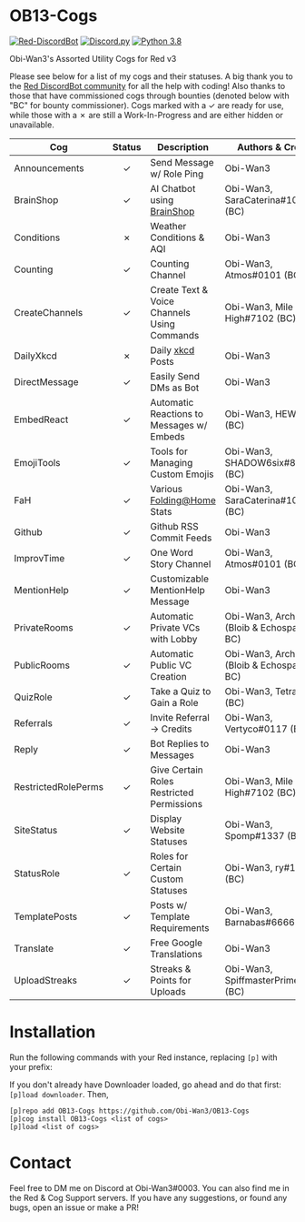 # OB13-Cogs
[![Red-DiscordBot](https://img.shields.io/badge/Red--DiscordBot-V3-red.svg)](https://github.com/Cog-Creators/Red-DiscordBot)
[![Discord.py](https://img.shields.io/badge/Discord.py-rewrite-blue.svg)](https://github.com/Rapptz/discord.py/tree/rewrite)
[![Python 3.8](https://img.shields.io/pypi/pyversions/Red-Discordbot)](https://www.python.org/downloads/)

Obi-Wan3's Assorted Utility Cogs for Red v3

Please see below for a list of my cogs and their statuses. 
A big thank you to the [Red DiscordBot community](https://discord.gg/red) for all the help with coding! 
Also thanks to those that have commissioned cogs through bounties (denoted below with "BC" for bounty commissioner). 
Cogs marked with a ✓ are ready for use, while those with a ✗ are still a Work-In-Progress and are either hidden or unavailable.

| Cog | Status | Description | Authors & Credits |
| --- | :---: | --- | --- |
| Announcements | ✓ | Send Message w/ Role Ping | Obi-Wan3 |
| BrainShop | ✓ | AI Chatbot using [BrainShop](https://brainshop.ai/) | Obi-Wan3, SaraCaterina#1015 (BC) |
| Conditions | ✗ | Weather Conditions & AQI | Obi-Wan3 |
| Counting | ✓ | Counting Channel | Obi-Wan3, Atmos#0101 (BC) |
| CreateChannels | ✓ | Create Text & Voice Channels Using Commands | Obi-Wan3, Mile High#7102 (BC) |
| DailyXkcd | ✗ | Daily [xkcd](http://xkcd.com/) Posts | Obi-Wan3 |
| DirectMessage | ✓ | Easily Send DMs as Bot | Obi-Wan3 |
| EmbedReact | ✓ | Automatic Reactions to Messages w/ Embeds | Obi-Wan3, HEW#6942 (BC) |
| EmojiTools | ✓ | Tools for Managing Custom Emojis | Obi-Wan3, SHADOW6six#8807 (BC) |
| FaH | ✓ | Various [Folding@Home](https://foldingathome.org/) Stats | Obi-Wan3, SaraCaterina#1015 (BC) |
| Github | ✓ | Github RSS Commit Feeds | Obi-Wan3 |
| ImprovTime | ✓ | One Word Story Channel | Obi-Wan3, Atmos#0101 (BC) |
| MentionHelp | ✓ | Customizable MentionHelp Message | Obi-Wan3 |
| PrivateRooms | ✓ | Automatic Private VCs with Lobby | Obi-Wan3, Archetype (Bloib & Echospawn, BC) |
| PublicRooms | ✓ | Automatic Public VC Creation | Obi-Wan3, Archetype (Bloib & Echospawn, BC) |
| QuizRole | ✓ | Take a Quiz to Gain a Role | Obi-Wan3, Tetra#0001 (BC) |
| Referrals | ✓ | Invite Referral -> Credits | Obi-Wan3, Vertyco#0117 (BC) |
| Reply | ✓ | Bot Replies to Messages | Obi-Wan3 |
| RestrictedRolePerms | ✓ | Give Certain Roles Restricted Permissions | Obi-Wan3, Mile High#7102 (BC) |
| SiteStatus | ✓ | Display Website Statuses | Obi-Wan3, Spomp#1337 (BC) |
| StatusRole | ✓ | Roles for Certain Custom Statuses | Obi-Wan3, ry#1000 (BC) |
| TemplatePosts | ✓ | Posts w/ Template Requirements | Obi-Wan3, Barnabas#6666 (BC) |
| Translate | ✓ | Free Google Translations | Obi-Wan3 |
| UploadStreaks | ✓ | Streaks & Points for Uploads | Obi-Wan3,  SpiffmasterPrime#8931 (BC)|

# Installation
Run the following commands with your Red instance, replacing `[p]` with your prefix:

If you don't already have Downloader loaded, go ahead and do that first: `[p]load downloader`. Then, 
```
[p]repo add OB13-Cogs https://github.com/Obi-Wan3/OB13-Cogs
[p]cog install OB13-Cogs <list of cogs>
[p]load <list of cogs>
```

# Contact
Feel free to DM me on Discord at Obi-Wan3#0003. You can also find me in the Red & Cog Support servers. If you have any suggestions, or found any bugs, open an issue or make a PR!
